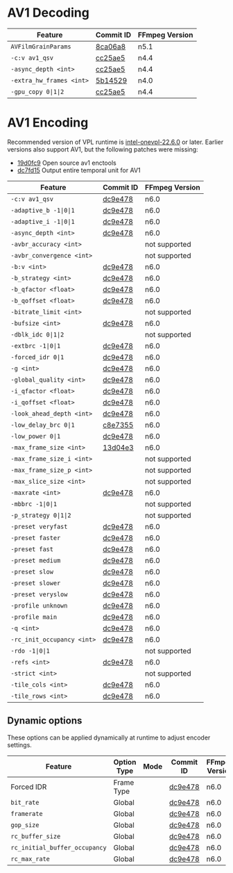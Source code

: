 # AV1 Decoding

| Feature                     | Commit ID                                                                                   | FFmpeg Version |
| --------------------------- | ------------------------------------------------------------------------------------------- | -------------- |
| `AVFilmGrainParams`         | [8ca06a8](https://github.com/FFmpeg/FFmpeg/commit/8ca06a8148db1b5e8394b2941790fcae29a84f46) | n5.1           |
| `-c:v av1_qsv`              | [cc25ae5](https://github.com/FFmpeg/FFmpeg/commit/cc25ae5d8ad2cef2dc8a21b828e89e5077b9dae3) | n4.4           |
| `-async_depth <int>`        | [cc25ae5](https://github.com/FFmpeg/FFmpeg/commit/cc25ae5d8ad2cef2dc8a21b828e89e5077b9dae3) | n4.4           |
| `-extra_hw_frames <int>`    | [5b14529](https://github.com/FFmpeg/FFmpeg/commit/5b145290df2998a9836a93eb925289c6c8b63af0) | n4.0           |
| `-gpu_copy 0\|1\|2`         | [cc25ae5](https://github.com/FFmpeg/FFmpeg/commit/cc25ae5d8ad2cef2dc8a21b828e89e5077b9dae3) | n4.4           |


# AV1 Encoding

Recommended version of VPL runtime is [intel-onevpl-22.6.0](https://github.com/oneapi-src/oneVPL-intel-gpu/releases/tag/intel-onevpl-22.6.0)
or later. Earlier versions also support AV1, but the following patches were missing:

* [19d0fc9](https://github.com/oneapi-src/oneVPL-intel-gpu/commit/19d0fc9) Open source av1 enctools
* [dc7fd15](https://github.com/oneapi-src/oneVPL-intel-gpu/commit/dc7fd15) Output entire temporal unit for AV1 

| Feature                     | Commit ID                                                                                   | FFmpeg Version |
| --------------------------- | ------------------------------------------------------------------------------------------- | -------------- |
| `-c:v av1_qsv`              | [dc9e478](https://github.com/FFmpeg/FFmpeg/commit/dc9e4789a3b504c08c8cd24e990aa692dde50bc6) | n6.0           |
| `-adaptive_b -1\|0\|1`      | [dc9e478](https://github.com/FFmpeg/FFmpeg/commit/dc9e4789a3b504c08c8cd24e990aa692dde50bc6) | n6.0           |
| `-adaptive_i -1\|0\|1`      | [dc9e478](https://github.com/FFmpeg/FFmpeg/commit/dc9e4789a3b504c08c8cd24e990aa692dde50bc6) | n6.0           |
| `-async_depth <int>`        | [dc9e478](https://github.com/FFmpeg/FFmpeg/commit/dc9e4789a3b504c08c8cd24e990aa692dde50bc6) | n6.0           |
| `-avbr_accuracy <int>`      | | not supported |
| `-avbr_convergence <int>`   | | not supported |
| `-b:v <int>`                | [dc9e478](https://github.com/FFmpeg/FFmpeg/commit/dc9e4789a3b504c08c8cd24e990aa692dde50bc6) | n6.0           |
| `-b_strategy <int>`         | [dc9e478](https://github.com/FFmpeg/FFmpeg/commit/dc9e4789a3b504c08c8cd24e990aa692dde50bc6) | n6.0           |
| `-b_qfactor <float>`        | [dc9e478](https://github.com/FFmpeg/FFmpeg/commit/dc9e4789a3b504c08c8cd24e990aa692dde50bc6) | n6.0           |
| `-b_qoffset <float>`        | [dc9e478](https://github.com/FFmpeg/FFmpeg/commit/dc9e4789a3b504c08c8cd24e990aa692dde50bc6) | n6.0           |
| `-bitrate_limit <int>`      | | not supported |
| `-bufsize <int>`            | [dc9e478](https://github.com/FFmpeg/FFmpeg/commit/dc9e4789a3b504c08c8cd24e990aa692dde50bc6) | n6.0           |
| `-dblk_idc 0\|1\|2`         | | not supported |
| `-extbrc -1\|0\|1`          | [dc9e478](https://github.com/FFmpeg/FFmpeg/commit/dc9e4789a3b504c08c8cd24e990aa692dde50bc6) | n6.0           |
| `-forced_idr 0\|1`          | [dc9e478](https://github.com/FFmpeg/FFmpeg/commit/dc9e4789a3b504c08c8cd24e990aa692dde50bc6) | n6.0           |
| `-g <int>`                  | [dc9e478](https://github.com/FFmpeg/FFmpeg/commit/dc9e4789a3b504c08c8cd24e990aa692dde50bc6) | n6.0           |
| `-global_quality <int>`     | [dc9e478](https://github.com/FFmpeg/FFmpeg/commit/dc9e4789a3b504c08c8cd24e990aa692dde50bc6) | n6.0           |
| `-i_qfactor <float>`        | [dc9e478](https://github.com/FFmpeg/FFmpeg/commit/dc9e4789a3b504c08c8cd24e990aa692dde50bc6) | n6.0           |
| `-i_qoffset <float>`        | [dc9e478](https://github.com/FFmpeg/FFmpeg/commit/dc9e4789a3b504c08c8cd24e990aa692dde50bc6) | n6.0           |
| `-look_ahead_depth <int>`   | [dc9e478](https://github.com/FFmpeg/FFmpeg/commit/dc9e4789a3b504c08c8cd24e990aa692dde50bc6) | n6.0           |
| `-low_delay_brc 0\|1`       | [c8e7355](https://github.com/FFmpeg/FFmpeg/commit/c8e73558fe0181a0b3e611f486bb8bc308af24b4) | n6.0           |
| `-low_power 0\|1`           | [dc9e478](https://github.com/FFmpeg/FFmpeg/commit/dc9e4789a3b504c08c8cd24e990aa692dde50bc6) | n6.0           |
| `-max_frame_size <int>`     | [13d04e3](https://github.com/FFmpeg/FFmpeg/commit/13d04e30d7753811176e154a2828bf054a9a846a) | n6.0           |
| `-max_frame_size_i <int>`   | | not supported |
| `-max_frame_size_p <int>`   | | not supported |
| `-max_slice_size <int>`     | | not supported |
| `-maxrate <int>`            | [dc9e478](https://github.com/FFmpeg/FFmpeg/commit/dc9e4789a3b504c08c8cd24e990aa692dde50bc6) | n6.0           |
| `-mbbrc -1\|0\|1`           | | not supported |
| `-p_strategy 0\|1\|2`       | | not supported |
| `-preset veryfast`          | [dc9e478](https://github.com/FFmpeg/FFmpeg/commit/dc9e4789a3b504c08c8cd24e990aa692dde50bc6) | n6.0           |
| `-preset faster`            | [dc9e478](https://github.com/FFmpeg/FFmpeg/commit/dc9e4789a3b504c08c8cd24e990aa692dde50bc6) | n6.0           |
| `-preset fast`              | [dc9e478](https://github.com/FFmpeg/FFmpeg/commit/dc9e4789a3b504c08c8cd24e990aa692dde50bc6) | n6.0           |
| `-preset medium`            | [dc9e478](https://github.com/FFmpeg/FFmpeg/commit/dc9e4789a3b504c08c8cd24e990aa692dde50bc6) | n6.0           |
| `-preset slow`              | [dc9e478](https://github.com/FFmpeg/FFmpeg/commit/dc9e4789a3b504c08c8cd24e990aa692dde50bc6) | n6.0           |
| `-preset slower`            | [dc9e478](https://github.com/FFmpeg/FFmpeg/commit/dc9e4789a3b504c08c8cd24e990aa692dde50bc6) | n6.0           |
| `-preset veryslow`          | [dc9e478](https://github.com/FFmpeg/FFmpeg/commit/dc9e4789a3b504c08c8cd24e990aa692dde50bc6) | n6.0           |
| `-profile unknown`          | [dc9e478](https://github.com/FFmpeg/FFmpeg/commit/dc9e4789a3b504c08c8cd24e990aa692dde50bc6) | n6.0           |
| `-profile main`             | [dc9e478](https://github.com/FFmpeg/FFmpeg/commit/dc9e4789a3b504c08c8cd24e990aa692dde50bc6) | n6.0           |
| `-q <int>`                  | [dc9e478](https://github.com/FFmpeg/FFmpeg/commit/dc9e4789a3b504c08c8cd24e990aa692dde50bc6) | n6.0           |
| `-rc_init_occupancy <int>`  | [dc9e478](https://github.com/FFmpeg/FFmpeg/commit/dc9e4789a3b504c08c8cd24e990aa692dde50bc6) | n6.0           |
| `-rdo -1\|0\|1`             | | not supported |
| `-refs <int>`               | [dc9e478](https://github.com/FFmpeg/FFmpeg/commit/dc9e4789a3b504c08c8cd24e990aa692dde50bc6) | n6.0           |
| `-strict <int>`             | | not supported |
| `-tile_cols <int>`          | [dc9e478](https://github.com/FFmpeg/FFmpeg/commit/dc9e4789a3b504c08c8cd24e990aa692dde50bc6) | n6.0           |
| `-tile_rows <int>`          | [dc9e478](https://github.com/FFmpeg/FFmpeg/commit/dc9e4789a3b504c08c8cd24e990aa692dde50bc6) | n6.0           |

## Dynamic options

These options can be applied dynamically at runtime to adjust encoder settings.

| Feature                             | Option Type | Mode | Commit ID                                                  | FFmpeg Version |
| ----------------------------------- | ------------| ---- | ---------------------------------------------------------- | -------------- |
| Forced IDR                          | Frame Type  |      | [dc9e478](https://github.com/FFmpeg/FFmpeg/commit/dc9e478) | n6.0           |
| `bit_rate`                          | Global      |      | [dc9e478](https://github.com/FFmpeg/FFmpeg/commit/dc9e478) | n6.0           |
| `framerate`                         | Global      |      | [dc9e478](https://github.com/FFmpeg/FFmpeg/commit/dc9e478) | n6.0           |
| `gop_size`                          | Global      |      | [dc9e478](https://github.com/FFmpeg/FFmpeg/commit/dc9e478) | n6.0           |
| `rc_buffer_size`                    | Global      |      | [dc9e478](https://github.com/FFmpeg/FFmpeg/commit/dc9e478) | n6.0           |
| `rc_initial_buffer_occupancy`       | Global      |      | [dc9e478](https://github.com/FFmpeg/FFmpeg/commit/dc9e478) | n6.0           |
| `rc_max_rate`                       | Global      |      | [dc9e478](https://github.com/FFmpeg/FFmpeg/commit/dc9e478) | n6.0           |

